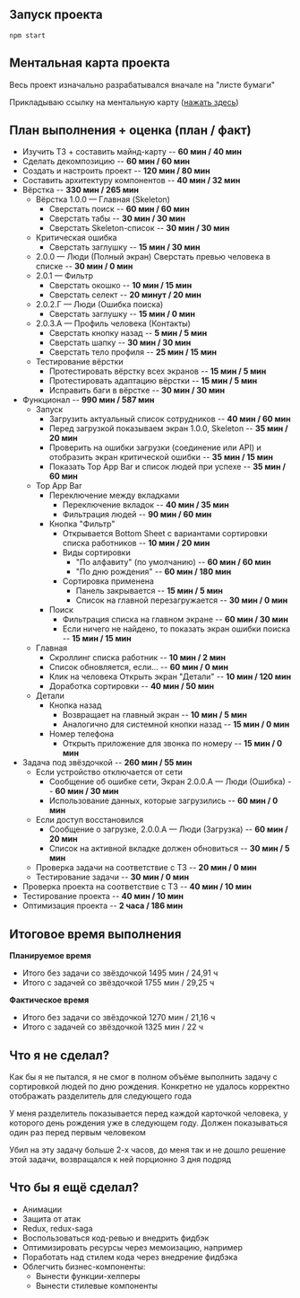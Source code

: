 
## Запуск проекта

    npm start

## Ментальная карта проекта

Весь проект изначально разрабатывался вначале на "листе бумаги"

Прикладываю ссылку на ментальную карту ([нажать здесь](https://www.mindmeister.com/ru/2091626160/trainee-test-frontend?fullscreen=1))

## План выполнения + оценка (план / факт)

* Изучить ТЗ + составить майнд-карту -- **60 мин / 40 мин**
* Сделать декомпозицию -- **60 мин / 60 мин**
* Создать и настроить проект -- **120 мин / 80 мин**
* Составить архитектуру компонентов -- **40 мин / 32 мин**
* Вёрстка -- **330 мин / 265 мин**
    * Вёрстка 1.0.0 — Главная (Skeleton)
		* Сверстать поиск -- **60 мин / 60 мин**
		* Сверстать табы -- **30 мин / 30 мин**
		* Сверстать Skeleton-список -- **30 мин / 30 мин**
	* Критическая ошибка
		* Сверстать заглушку -- **15 мин / 30 мин**
	* 2.0.0 — Люди (Полный экран)
		Сверстать превью человека в списке -- **30 мин / 0 мин**
	* 2.0.1 — Фильтр
		* Сверстать окошко -- **10 мин / 15 мин**
		* Сверстать селект -- **20 минут / 20 мин**
	* 2.0.2.Г — Люди (Ошибка поиска)
		* Сверстать заглушку -- **15 мин / 0 мин**
	* 2.0.3.А — Профиль человека (Контакты)
		* Сверстать кнопку назад -- **5 мин / 5 мин**
		* Сверстать шапку -- **30 мин / 30 мин**
		* Сверстать тело профиля -- **25 мин / 15 мин**
	* Тестирование вёрстки
		* Протестировать вёрстку всех экранов -- **15 мин / 5 мин**
		* Протестировать адаптацию вёрстки -- **15 мин / 5 мин**
		* Исправить баги в вёрстке -- **30 мин / 30 мин**
* Функционал -- **990 мин / 587 мин**
	* Запуск
		* Загрузить актуальный список сотрудников -- **40 мин / 60 мин**
		* Перед загрузкой показываем экран 1.0.0, Skeleton -- **35 мин / 20 мин**
		* Проверить на ошибки загрузки (соединение или API) и отобразить экран критической ошибки -- **35 мин / 15 мин**
		* Показать Top App Bar и список людей при успехе -- **35 мин / 60 мин**
	* Top App Bar
		* Переключение между вкладками
			* Переключение вкладок -- **40 мин / 35 мин**
			* Фильтрация людей -- **90 мин / 60 мин**
		* Кнопка "Фильтр"
			* Открывается Bottom Sheet с вариантами сортировки списка работников -- **10 мин / 20 мин**
			* Виды сортировки
				* "По алфавиту" (по умолчанию) -- **60 мин / 60 мин**
				* "По дню рождения" -- **60 мин / 180 мин**
			* Сортировка применена
				* Панель закрывается -- **15 мин / 5 мин**
				* Список на главной перезагружается -- **30 мин / 0 мин**
		* Поиск
			* Фильтрация списка на главном экране -- **60 мин / 30 мин**
			* Если ничего не найдено, то показать экран ошибки поиска -- **15 мин / 15 мин**
	* Главная
		* Скроллинг списка работник -- **10 мин / 2 мин**
		* Список обновляется, если... -- **60 мин / 0 мин**
		* Клик на человека
			Открыть экран "Детали" -- **10 мин / 120 мин**
		* Доработка сортировки -- **40 мин / 50 мин**
	* Детали
		* Кнопка назад
			* Возвращает на главный экран -- **10 мин / 5 мин**
			* Аналогично для системной кнопки назад -- **15 мин / 0 мин**
		* Номер телефона
			* Открыть приложение для звонка по номеру -- **15 мин / 0 мин**
* Задача под звёздочкой -- **260 мин / 55 мин**
	* Если устройство отключается от сети
		* Сообщение об ошибке сети, Экран 2.0.0.А — Люди (Ошибка) -- **60 мин / 30 мин**
		* Использование данных, которые загрузились -- **60 мин / 0 мин**
	* Если доступ восстановился
		* Сообщение о загрузке, 2.0.0.А — Люди (Загрузка) -- **60 мин / 20 мин**
		* Список на активной вкладке должен обновиться -- **30 мин / 5 мин**
	* Проверка задачи на соответствие с ТЗ -- **20 мин / 0 мин**
	* Тестирование задачи -- **30 мин / 0 мин**
* Проверка проекта на соответствие с ТЗ -- **40 мин / 10 мин**
* Тестирование проекта -- **40 мин / 10 мин**
* Оптимизация проекта -- **2 часа / 186 мин**

## Итоговое время выполнения

**Планируемое время**

 - Итого без задачи со звёздочкой 1495 мин / 24,91 ч
 - Итого с задачей со звёздочкой 1755 мин / 29,25 ч

**Фактическое время**

 - Итого без задачи со звёздочкой 1270 мин / 21,16 ч
 - Итого с задачей со звёздочкой 1325 мин / 22 ч

## Что я не сделал?

Как бы я не пытался, я не смог в полном объёме выполнить задачу с сортировкой людей по дню рождения. Конкретно не удалось корректно отображать разделитель для следующего года

У меня разделитель показывается перед каждой карточкой человека, у которого день рождения уже в следующем году. Должен показываться один раз перед первым человеком

Убил на эту задачу больше 2-х часов, до меня так и не дошло решение этой задачи, возвращался к ней порционно 3 дня подряд

## Что бы я ещё сделал?

 - Анимации
 - Защита от атак
 - Redux, redux-saga
 - Воспользоваться код-ревью и внедрить фидбэк
- Оптимизировать ресурсы через мемоизацию, например
- Поработать над стилем кода через внедрение фидбэка
- Облегчить бизнес-компоненты:
	 - Вынести функции-хелперы
	 - Вынести стилевые компоненты